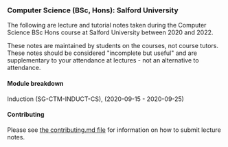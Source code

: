 ### Computer Science (BSc, Hons): Salford University

The following are lecture and tutorial notes taken during the Computer Science BSc Hons course at Salford University between 2020 and 2022.

These notes are maintained by students on the courses, not course tutors. These notes should be considered "incomplete but useful" and are supplementary to your attendance at lectures - not an alternative to attendance.

#### Module breakdown

Induction (SG-CTM-INDUCT-CS), (2020-09-15 - 2020-09-25)

#### Contributing

Please see [the contributing.md file](contributing.md) for information on how to submit lecture notes.
